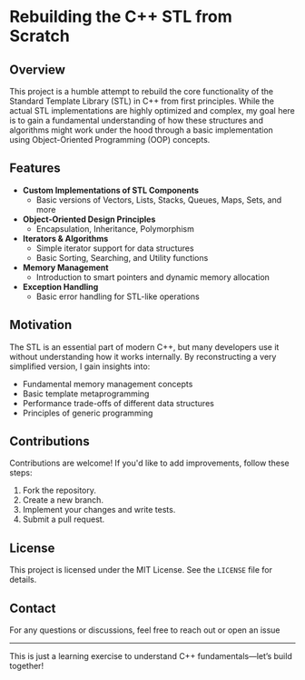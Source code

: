# Rebuilding the C++ STL from Scratch

## Overview
This project is a humble attempt to rebuild the core functionality of the Standard Template Library (STL) in C++ from first principles. While the actual STL implementations are highly optimized and complex, my goal here is to gain a fundamental understanding of how these structures and algorithms might work under the hood through a basic implementation using Object-Oriented Programming (OOP) concepts.

## Features
- **Custom Implementations of STL Components**
  - Basic versions of Vectors, Lists, Stacks, Queues, Maps, Sets, and more
- **Object-Oriented Design Principles**
  - Encapsulation, Inheritance, Polymorphism
- **Iterators & Algorithms**
  - Simple iterator support for data structures
  - Basic Sorting, Searching, and Utility functions
- **Memory Management**
  - Introduction to smart pointers and dynamic memory allocation
- **Exception Handling**
  - Basic error handling for STL-like operations

## Motivation
The STL is an essential part of modern C++, but many developers use it without understanding how it works internally. By reconstructing a very simplified version, I gain insights into:
- Fundamental memory management concepts
- Basic template metaprogramming
- Performance trade-offs of different data structures
- Principles of generic programming

## Contributions
Contributions are welcome! If you'd like to add improvements, follow these steps:
1. Fork the repository.
2. Create a new branch.
3. Implement your changes and write tests.
4. Submit a pull request.

## License
This project is licensed under the MIT License. See the `LICENSE` file for details.

## Contact
For any questions or discussions, feel free to reach out or open an issue

---
This is just a learning exercise to understand C++ fundamentals—let’s build together!
